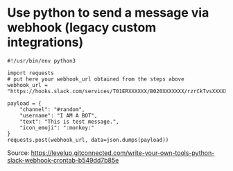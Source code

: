 # Use python to send a message via webhook (legacy custom integrations)
```
#!/usr/bin/env python3

import requests
# put here your webhook_url obtained from the steps above
webhook_url = "https://hooks.slack.com/services/T01ERXXXXXX/B020XXXXXXX/rzrCkTvsXXXXXXXXXX"

payload = {
    "channel": "#random",
    "username": "I AM A BOT",
    "text": "This is test message.",
    "icon_emoji": ":monkey:"
}
requests.post(webhook_url, data=json.dumps(payload))
```

Source: https://levelup.gitconnected.com/write-your-own-tools-python-slack-webhook-crontab-b549dd7b85e
